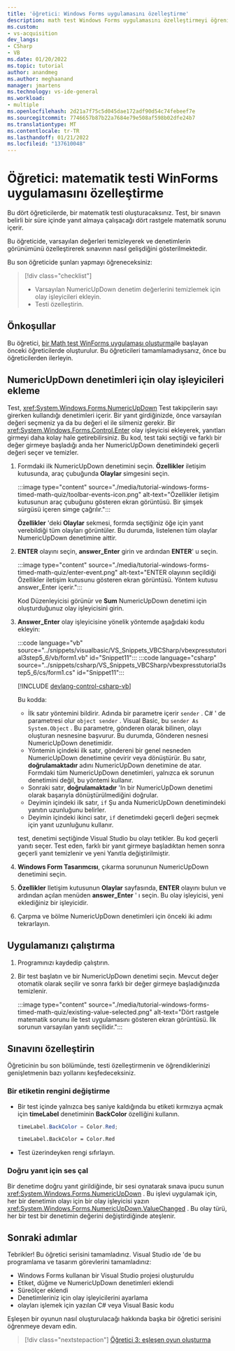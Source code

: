 ```yaml
---
title: 'öğretici: Windows Forms uygulamasını özelleştirme'
description: math test Windows Forms uygulamasını özelleştirmeyi öğrenin. ayrıca, değerleri temizlemek için olay işleyicileri eklemek üzere Visual Studio ıde 'yi de kullanacaksınız.
ms.custom:
- vs-acquisition
dev_langs:
- CSharp
- VB
ms.date: 01/20/2022
ms.topic: tutorial
author: anandmeg
ms.author: meghaanand
manager: jmartens
ms.technology: vs-ide-general
ms.workload:
- multiple
ms.openlocfilehash: 2d21a7f75c5d045dae172adf90d54c74febeef7e
ms.sourcegitcommit: 7746657b87b22a7684e79e508af598b02dfe24b7
ms.translationtype: MT
ms.contentlocale: tr-TR
ms.lasthandoff: 01/21/2022
ms.locfileid: "137610048"
---
```

# <a name="tutorial-customize-a-math-quiz-winforms-app"></a>Öğretici: matematik testi WinForms uygulamasını özelleştirme

Bu dört öğreticilerde, bir matematik testi oluşturacaksınız. Test, bir sınavın belirli bir süre içinde yanıt almaya çalışacağı dört rastgele matematik sorunu içerir.

Bu öğreticide, varsayılan değerleri temizleyerek ve denetimlerin görünümünü özelleştirerek sınavının nasıl gelişdiğini gösterilmektedir.

Bu son öğreticide şunları yapmayı öğreneceksiniz:

> [!div class="checklist"]
> - Varsayılan NumericUpDown denetim değerlerini temizlemek için olay işleyicileri ekleyin.
> - Testi özelleştirin.

## <a name="prerequisites"></a>Önkoşullar

Bu öğretici, [bir Math test WinForms uygulaması oluşturma](tutorial-windows-forms-math-quiz-create-project-add-controls.md)ile başlayan önceki öğreticilerde oluşturulur. Bu öğreticileri tamamlamadıysanız, önce bu öğreticilerden ilerleyin.

## <a name="add-event-handlers-for-the-numericupdown-controls"></a>NumericUpDown denetimleri için olay işleyicileri ekleme

Test, <xref:System.Windows.Forms.NumericUpDown> Test takipçilerin sayı girerken kullandığı denetimleri içerir. Bir yanıt girdiğinizde, önce varsayılan değeri seçmeniz ya da bu değeri el ile silmeniz gerekir. Bir <xref:System.Windows.Forms.Control.Enter> olay işleyicisi ekleyerek, yanıtları girmeyi daha kolay hale getirebilirsiniz. Bu kod, test taki seçtiği ve farklı bir değer girmeye başladığı anda her NumericUpDown denetimindeki geçerli değeri seçer ve temizler.

1. Formdaki ilk NumericUpDown denetimini seçin. **Özellikler** iletişim kutusunda, araç çubuğunda **Olaylar** simgesini seçin.

   :::image type="content" source="./media/tutorial-windows-forms-timed-math-quiz/toolbar-events-icon.png" alt-text="Özellikler iletişim kutusunun araç çubuğunu gösteren ekran görüntüsü. Bir şimşek sürgüsü içeren simge çağrılır.":::

   **Özellikler** 'deki **Olaylar** sekmesi, formda seçtiğiniz öğe için yanıt verebildiği tüm olayları görüntüler. Bu durumda, listelenen tüm olaylar NumericUpDown denetimine aittir.

1. **ENTER** olayını seçin, **answer_Enter** girin ve ardından **ENTER**' u seçin.

   :::image type="content" source="./media/tutorial-windows-forms-timed-math-quiz/enter-event.png" alt-text="ENTER olayının seçildiği Özellikler iletişim kutusunu gösteren ekran görüntüsü. Yöntem kutusu answer_Enter içerir.":::

   Kod Düzenleyicisi görünür ve **Sum** NumericUpDown denetimi için oluşturduğunuz olay işleyicisini girin.

1. **Answer_Enter** olay işleyicisine yönelik yöntemde aşağıdaki kodu ekleyin:

   :::code language="vb" source="../snippets/visualbasic/VS_Snippets_VBCSharp/vbexpresstutorial3step5_6/vb/form1.vb" id="Snippet11":::
   :::code language="csharp" source="../snippets/csharp/VS_Snippets_VBCSharp/vbexpresstutorial3step5_6/cs/form1.cs" id="Snippet11":::

   [!INCLUDE [devlang-control-csharp-vb](./includes/devlang-control-csharp-vb.md)]

   Bu kodda:

   - İlk satır yöntemini bildirir. Adında bir parametre içerir `sender` . C# ' de parametresi olur `object sender` . Visual Basic, bu `sender As System.Object` . Bu parametre, gönderen olarak bilinen, olayı oluşturan nesnesine başvurur. Bu durumda, Gönderen nesnesi NumericUpDown denetimidir. 
   - Yöntemin içindeki ilk satır, göndereni bir genel nesneden NumericUpDown denetimine çevirir veya dönüştürür. Bu satır, **doğrulamaktadır** adını NumericUpDown denetimine de atar. Formdaki tüm NumericUpDown denetimleri, yalnızca ek sorunun denetimini değil, bu yöntemi kullanır.
   - Sonraki satır, **doğrulamaktadır** 'In bir NumericUpDown denetimi olarak başarıyla dönüştürülmediğini doğrular.
   - Deyimin içindeki ilk satır, `if` Şu anda NumericUpDown denetimindeki yanıtın uzunluğunu belirler.
   - Deyimin içindeki ikinci satır, `if` denetimdeki geçerli değeri seçmek için yanıt uzunluğunu kullanır.

   test, denetimi seçtiğinde Visual Studio bu olayı tetikler. Bu kod geçerli yanıtı seçer. Test eden, farklı bir yanıt girmeye başladıktan hemen sonra geçerli yanıt temizlenir ve yeni Yanıtla değiştirilmiştir.

1. **Windows Form Tasarımcısı**, çıkarma sorununun NumericUpDown denetimini seçin.

1. **Özellikler** Iletişim kutusunun **Olaylar** sayfasında, **ENTER** olayını bulun ve ardından açılan menüden **answer_Enter** ' ı seçin. Bu olay işleyicisi, yeni eklediğiniz bir işleyicidir.

1. Çarpma ve bölme NumericUpDown denetimleri için önceki iki adımı tekrarlayın.

## <a name="run-your-app"></a>Uygulamanızı çalıştırma

1. Programınızı kaydedip çalıştırın.

1. Bir test başlatın ve bir NumericUpDown denetimi seçin. Mevcut değer otomatik olarak seçilir ve sonra farklı bir değer girmeye başladığınızda temizlenir.

   :::image type="content" source="./media/tutorial-windows-forms-timed-math-quiz/existing-value-selected.png" alt-text="Dört rastgele matematik sorunu ile test uygulamasını gösteren ekran görüntüsü. İlk sorunun varsayılan yanıtı seçilidir.":::

## <a name="customize-your-quiz"></a>Sınavını özelleştirin

Öğreticinin bu son bölümünde, testi özelleştirmenin ve öğrendiklerinizi genişletmenin bazı yollarını keşfedeceksiniz.

### <a name="change-the-color-of-a-label"></a>Bir etiketin rengini değiştirme

- Bir test içinde yalnızca beş saniye kaldığında bu etiketi kırmızıya açmak için **timeLabel** denetiminin **BackColor** özelliğini kullanın.

  ```csharp
  timeLabel.BackColor = Color.Red;
  ```

  ```vb
  timeLabel.BackColor = Color.Red
  ```

- Test üzerindeyken rengi sıfırlayın.

### <a name="play-a-sound-for-a-correct-answer"></a>Doğru yanıt için ses çal

Bir denetime doğru yanıt girildiğinde, bir sesi oynatarak sınava ipucu sunun <xref:System.Windows.Forms.NumericUpDown> . Bu işlevi uygulamak için, her bir denetimin olayı için bir olay işleyicisi yazın <xref:System.Windows.Forms.NumericUpDown.ValueChanged> . Bu olay türü, her bir test bir denetimin değerini değiştirdiğinde ateşlenir.

## <a name="next-steps"></a>Sonraki adımlar

Tebrikler! Bu öğretici serisini tamamladınız. Visual Studio ıde 'de bu programlama ve tasarım görevlerini tamamladınız:

- Windows Forms kullanan bir Visual Studio projesi oluşturuldu
- Etiket, düğme ve NumericUpDown denetimleri eklendi
- Süreölçer eklendi
- Denetimleriniz için olay işleyicilerini ayarlama
- olayları işlemek için yazılan C# veya Visual Basic kodu

Eşleşen bir oyunun nasıl oluşturulacağı hakkında başka bir öğretici serisini öğrenmeye devam edin.
> [!div class="nextstepaction"]
> [Öğretici 3: eşleşen oyun oluşturma](tutorial-windows-forms-create-match-game.md)